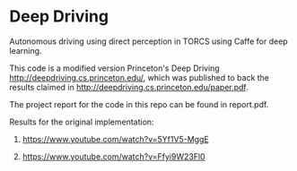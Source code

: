 # Deep Driving

Autonomous driving using direct perception in TORCS using Caffe for deep learning.

This code is a modified version Princeton's Deep Driving http://deepdriving.cs.princeton.edu/, which was published to back the results claimed in http://deepdriving.cs.princeton.edu/paper.pdf.

The project report for the code in this repo can be found in report.pdf.

Results for the original implementation:

1. https://www.youtube.com/watch?v=5Yf1V5-MggE

2. https://www.youtube.com/watch?v=Ffyi9W23Fl0
